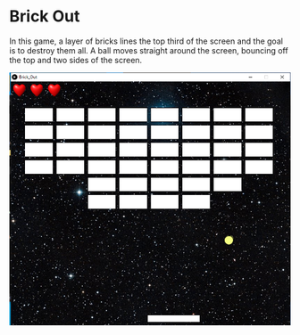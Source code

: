 # Brick Out

In this game, a layer of bricks lines the top third of the screen and the goal is to destroy them all. A ball moves straight around the screen, bouncing off the top and two sides of the screen.

<img width="600" src="https://github.com/andreihaivas6/Brick_Out/blob/main/Brick_Out/q1.png">

